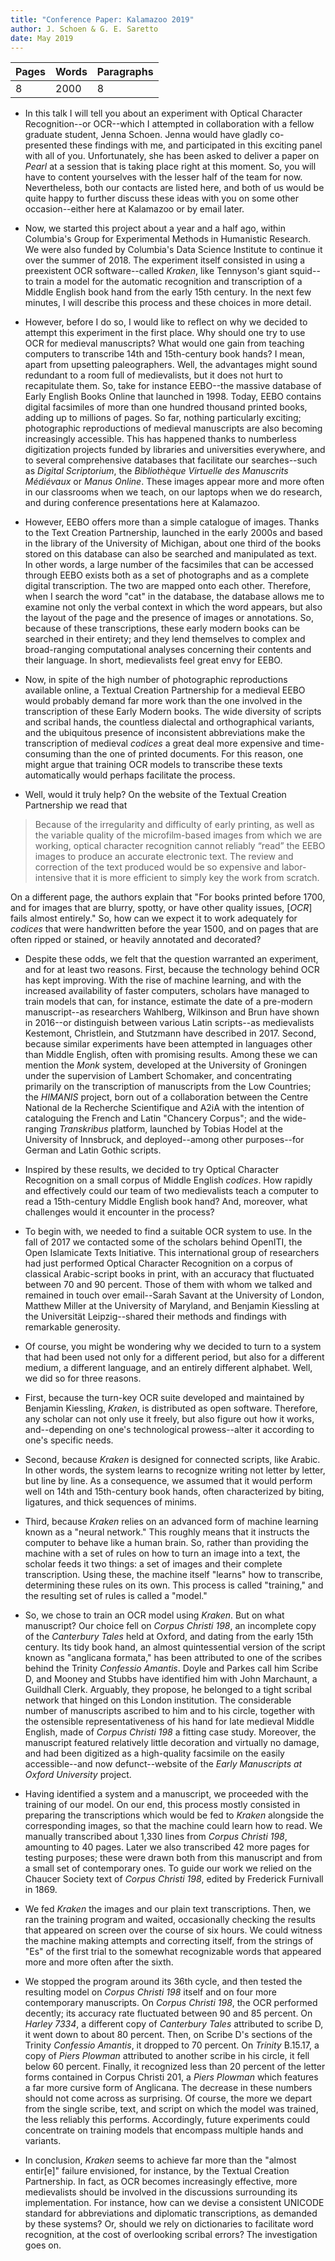 ```yaml
---
title: "Conference Paper: Kalamazoo 2019"
author: J. Schoen & G. E. Saretto
date: May 2019
---
```


|Pages|Words|Paragraphs|
|:---|:---|:---|
|8|2000|8|

- In this talk I will tell you about an experiment with Optical Character Recognition--or OCR--which I attempted in collaboration with a fellow graduate student, Jenna Schoen. Jenna would have gladly co-presented these findings with me, and participated in this exciting panel with all of you. Unfortunately, she has been asked to deliver a paper on _Pearl_ at a session that is taking place right at this moment. So, you will have to content yourselves with the lesser half of the team for now. Nevertheless, both our contacts are listed here, and both of us would be quite happy to further discuss these ideas with you on some other occasion--either here at Kalamazoo or by email later.

- Now, we started this project about a year and a half ago, within Columbia's Group for Experimental Methods in Humanistic Research. We were also funded by Columbia's Data Science Institute to continue it over the summer of 2018. The experiment itself consisted in using a preexistent OCR software--called _Kraken_, like Tennyson's giant squid--to train a model for the automatic recognition and transcription of a Middle English book hand from the early 15th century. In the next few minutes, I will describe this process and these choices in more detail.

- However, before I do so, I would like to reflect on why we decided to attempt this experiment in the first place. Why should one try to use OCR for medieval manuscripts? What would one gain from teaching computers to transcribe 14th and 15th-century book hands? I mean, apart from upsetting paleographers. Well, the advantages might sound redundant to a room full of medievalists, but it does not hurt to recapitulate them. So, take for instance EEBO--the massive database of Early English Books Online that launched in 1998. Today, EEBO contains digital facsimiles of more than one hundred thousand printed books, adding up to millions of pages. So far, nothing particularly exciting; photographic reproductions of medieval manuscripts are also becoming increasingly accessible. This has happened thanks to numberless digitization projects funded by libraries and universities everywhere, and to several comprehensive databases that facilitate our searches--such as _Digital Scriptorium_, the _Bibliothèque Virtuelle des Manuscrits Médiévaux_ or _Manus Online_. These images appear more and more often in our classrooms when we teach, on our laptops when we do research, and during conference presentations here at Kalamazoo.

- However, EEBO offers more than a simple catalogue of images. Thanks to the Text Creation Partnership, launched in the early 2000s and based in the library of the University of Michigan, about one third of the books stored on this database can also be searched and manipulated as text. In other words, a large number of the facsimiles that can be accessed through EEBO exists both as a set of photographs and as a complete digital transcription. The two are mapped onto each other. Therefore, when I search the word "cat" in the database, the database allows me to examine not only the verbal context in which the word appears, but also the layout of the page and the presence of images or annotations. So, because of these transcriptions, these early modern books can be searched in their entirety; and they lend themselves to complex and broad-ranging computational analyses concerning their contents and their language. In short, medievalists feel great envy for EEBO.

- Now, in spite of the high number of photographic reproductions available online, a Textual Creation Partnership for a medieval EEBO would probably demand far more work than the one involved in the transcription of these Early Modern books. The wide diversity of scripts and scribal hands, the countless dialectal and orthographical variants, and the ubiquitous presence of inconsistent abbreviations make the transcription of medieval _codices_ a great deal more expensive and time-consuming than the one of printed documents. For this reason, one might argue that training OCR models to transcribe these texts automatically would perhaps facilitate the process.

- Well, would it truly help? On the website of the Textual Creation Partnership we read that

> Because of the irregularity and difficulty of early printing, as well as the variable quality of the microfilm-based images from which we are working, optical character recognition cannot reliably “read” the EEBO images to produce an accurate electronic text. The review and correction of the text produced would be so expensive and labor-intensive that it is more efficient to simply key the work from scratch.

On a different page, the authors explain that "For books printed before 1700, and for images that are blurry, spotty, or have other quality issues, [_OCR_] fails almost entirely." So, how can we expect it to work adequately for _codices_ that were handwritten before the year 1500, and on pages that are often ripped or stained, or heavily annotated and decorated?

- Despite these odds, we felt that the question warranted an experiment, and for at least two reasons. First, because the technology behind OCR has kept improving. With the rise of machine learning, and with the increased availability of faster computers, scholars have managed to train models that can, for instance, estimate the date of a pre-modern manuscript--as researchers Wahlberg, Wilkinson and Brun have shown in 2016--or distinguish between various Latin scripts--as medievalists Kestemont, Christlein, and Stutzmann have described in 2017. Second, because similar experiments have been attempted in languages other than Middle English, often with promising results. Among these we can mention the _Monk_ system, developed at the University of Groningen under the supervision of Lambert Schomaker, and concentrating primarily on the transcription of manuscripts from the Low Countries; the _HIMANIS_ project, born out of a collaboration between the Centre National de la Recherche Scientifique and A2iA with the intention of cataloguing the French and Latin "Chancery Corpus"; and the wide-ranging _Transkribus_ platform, launched by Tobias Hodel at the University of Innsbruck, and deployed--among other purposes--for German and Latin Gothic scripts.

- Inspired by these results, we decided to try Optical Character Recognition on a small corpus of Middle English _codices_. How rapidly and effectively could our team of two medievalists teach a computer to read a 15th-century Middle English book hand? And, moreover, what challenges would it encounter in the process?

- To begin with, we needed to find a suitable OCR system to use. In the fall of 2017 we contacted some of the scholars behind OpenITI, the Open Islamicate Texts Initiative. This international group of researchers had just performed Optical Character Recognition on a corpus of classical Arabic-script books in print, with an accuracy that fluctuated between 70 and 90 percent. Those of them with whom we talked and remained in touch over email--Sarah Savant at the University of London, Matthew Miller at the University of Maryland, and Benjamin Kiessling at the Universität Leipzig--shared their methods and findings with remarkable generosity.

- Of course, you might be wondering why we decided to turn to a system that had been used not only for a different period, but also for a different medium, a different language, and an entirely different alphabet. Well, we did so for three reasons.

- First, because the turn-key OCR suite developed and maintained by Benjamin Kiessling, _Kraken_, is distributed as open software. Therefore, any scholar can not only use it freely, but also figure out how it works, and--depending on one's technological prowess--alter it according to one's specific needs.

- Second, because _Kraken_ is designed for connected scripts, like Arabic. In other words, the system learns to recognize writing not letter by letter, but line by line. As a consequence, we assumed that it would perform well on 14th and 15th-century book hands, often characterized by biting, ligatures, and thick sequences of minims.

- Third, because _Kraken_ relies on an advanced form of machine learning known as a "neural network." This roughly means that it instructs the computer to behave like a human brain. So, rather than providing the machine with a set of rules on how to turn an image into a text, the scholar feeds it two things: a set of images and their complete transcription. Using these, the machine itself "learns" how to transcribe, determining these rules on its own. This process is called "training," and the resulting set of rules is called a "model."

- So, we chose to train an OCR model using _Kraken_. But on what manuscript? Our choice fell on _Corpus Christi 198_, an incomplete copy of the _Canterbury Tales_ held at Oxford, and dating from the early 15th century. Its tidy book hand, an almost quintessential version of the script known as "anglicana formata," has been attributed to one of the scribes behind the Trinity _Confessio Amantis_. Doyle and Parkes call him Scribe D, and Mooney and Stubbs have identified him with John Marchaunt, a Guildhall Clerk. Arguably, they propose, he belonged to a tight scribal network that hinged on this London institution. The considerable number of manuscripts ascribed to him and to his circle, together with the ostensible representativeness of his hand for late medieval Middle English, made of _Corpus Christi 198_ a fitting case study. Moreover, the manuscript featured relatively little decoration and virtually no damage, and had been digitized as a high-quality facsimile on the easily accessible--and now defunct--website of the _Early Manuscripts at Oxford University_ project.

- Having identified a system and a manuscript, we proceeded with the training of our model. On our end, this process mostly consisted in preparing the transcriptions which would be fed to _Kraken_ alongside the corresponding images, so that the machine could learn how to read. We manually transcribed about 1,330 lines from _Corpus Christi 198_, amounting to 40 pages. Later we also transcribed 42 more pages for testing purposes; these were drawn both from this manuscript and from a small set of contemporary ones. To guide our work we relied on the Chaucer Society text of _Corpus Christi 198_, edited by Frederick Furnivall in 1869.

- We fed _Kraken_ the images and our plain text transcriptions. Then, we ran the training program and waited, occasionally checking the results that appeared on screen over the course of six hours. We could witness the machine making attempts and correcting itself, from the strings of "Es" of the first trial to the somewhat recognizable words that appeared more and more often after the sixth.

- We stopped the program around its 36th cycle, and then tested the resulting model on _Corpus Christi 198_ itself and on four more contemporary manuscripts. On _Corpus Christi 198_, the OCR performed decently; its accuracy rate fluctuated between 90 and 85 percent. On _Harley 7334_, a different copy of _Canterbury Tales_ attributed to scribe D, it went down to about 80 percent. Then, on Scribe D's sections of the Trinity _Confessio Amantis_, it dropped to 70 percent. On _Trinity_ B.15.17, a copy of _Piers Plowman_ attributed to another scribe in his circle, it fell below 60 percent. Finally, it recognized less than 20 percent of the letter forms contained in Corpus Christi 201, a _Piers Plowman_ which features a far more cursive form of Anglicana. The decrease in these numbers should not come across as surprising. Of course, the more we depart from the single scribe, text, and script on which the model was trained, the less reliably this performs. Accordingly, future experiments could concentrate on training models that encompass multiple hands and variants.

- In conclusion, _Kraken_ seems to achieve far more than the "almost entir[e]" failure envisioned, for instance, by the Textual Creation Partnership. In fact, as OCR becomes increasingly effective, more medievalists should be involved in the discussions surrounding its implementation. For instance, how can we devise a consistent UNICODE standard for abbreviations and diplomatic transcriptions, as demanded by these systems? Or, should we rely on dictionaries to facilitate word recognition, at the cost of overlooking scribal errors? The investigation goes on.
